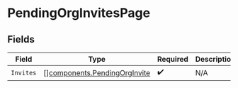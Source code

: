 # PendingOrgInvitesPage


## Fields

| Field                                                                        | Type                                                                         | Required                                                                     | Description                                                                  |
| ---------------------------------------------------------------------------- | ---------------------------------------------------------------------------- | ---------------------------------------------------------------------------- | ---------------------------------------------------------------------------- |
| `Invites`                                                                    | [][components.PendingOrgInvite](../../models/components/pendingorginvite.md) | :heavy_check_mark:                                                           | N/A                                                                          |